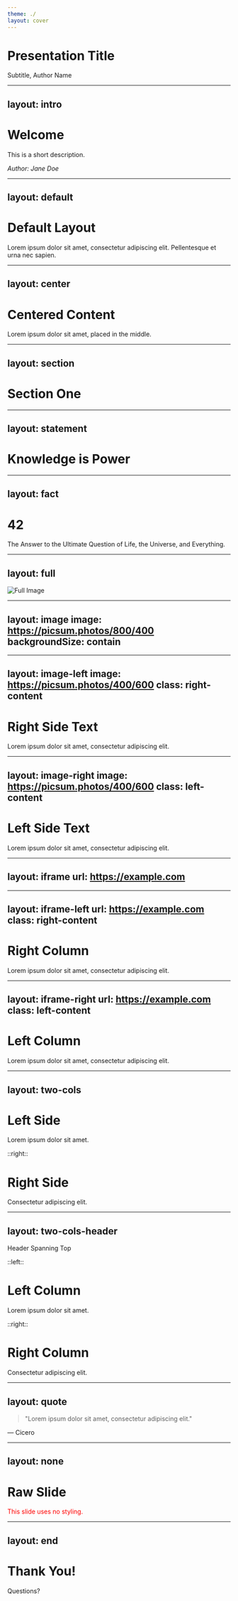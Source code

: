 ```yaml
---
theme: ./
layout: cover
---
```


# Presentation Title
Subtitle, Author Name


---
layout: intro
---

# Welcome

This is a short description.

_Author: Jane Doe_


---
layout: default
---

# Default Layout

Lorem ipsum dolor sit amet, consectetur adipiscing elit. Pellentesque et urna nec sapien.


---
layout: center
---

# Centered Content

Lorem ipsum dolor sit amet, placed in the middle.


---
layout: section
---

# Section One


---
layout: statement
---

# Knowledge is Power


---
layout: fact
---

# 42

The Answer to the Ultimate Question of Life, the Universe, and Everything.


---
layout: full
---

![Full Image](https://picsum.photos/1200/600)


---
layout: image
image: https://picsum.photos/800/400
backgroundSize: contain
---


---
layout: image-left
image: https://picsum.photos/400/600
class: right-content
---

# Right Side Text

Lorem ipsum dolor sit amet, consectetur adipiscing elit.


---
layout: image-right
image: https://picsum.photos/400/600
class: left-content
---

# Left Side Text

Lorem ipsum dolor sit amet, consectetur adipiscing elit.


---
layout: iframe
url: https://example.com
---


---
layout: iframe-left
url: https://example.com
class: right-content
---

# Right Column

Lorem ipsum dolor sit amet, consectetur adipiscing elit.


---
layout: iframe-right
url: https://example.com
class: left-content
---

# Left Column

Lorem ipsum dolor sit amet, consectetur adipiscing elit.


---
layout: two-cols
---

# Left Side

Lorem ipsum dolor sit amet.

::right::

# Right Side

Consectetur adipiscing elit.


---
layout: two-cols-header
---

Header Spanning Top

::left::

# Left Column

Lorem ipsum dolor sit amet.

::right::

# Right Column

Consectetur adipiscing elit.


---
layout: quote
---

> "Lorem ipsum dolor sit amet, consectetur adipiscing elit."

— Cicero


---
layout: none
---

# Raw Slide

<p style="color: red;">This slide uses no styling.</p>


---
layout: end
---

# Thank You!

Questions?
